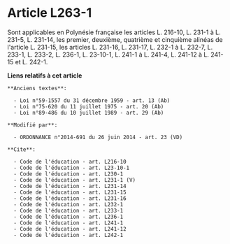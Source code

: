 # Article L263-1

Sont applicables en Polynésie française les articles L. 216-10, L. 231-1 à L. 231-5, L. 231-14, les premier, deuxième,
quatrième et cinquième alinéas de l'article L. 231-15, les articles L. 231-16, L. 231-17, L. 232-1 à L. 232-7, L. 233-1, L.
233-2, L. 236-1, L. 23-10-1, L. 241-1 à L. 241-4, L. 241-12 à L. 241-15 et L. 242-1.

**Liens relatifs à cet article**

	**Anciens textes**:

	  - Loi n°59-1557 du 31 décembre 1959 - art. 13 (Ab)
	  - Loi n°75-620 du 11 juillet 1975 - art. 20 (Ab)
	  - Loi n°89-486 du 10 juillet 1989 - art. 29 (Ab)

	**Modifié par**:

	  - ORDONNANCE n°2014-691 du 26 juin 2014 - art. 23 (VD)

	**Cite**:

	  - Code de l'éducation - art. L216-10
	  - Code de l'éducation - art. L23-10-1
	  - Code de l'éducation - art. L230-1
	  - Code de l'éducation - art. L231-1 (V)
	  - Code de l'éducation - art. L231-14
	  - Code de l'éducation - art. L231-15
	  - Code de l'éducation - art. L231-16
	  - Code de l'éducation - art. L232-1
	  - Code de l'éducation - art. L233-1
	  - Code de l'éducation - art. L236-1
	  - Code de l'éducation - art. L241-1
	  - Code de l'éducation - art. L241-12
	  - Code de l'éducation - art. L242-1
